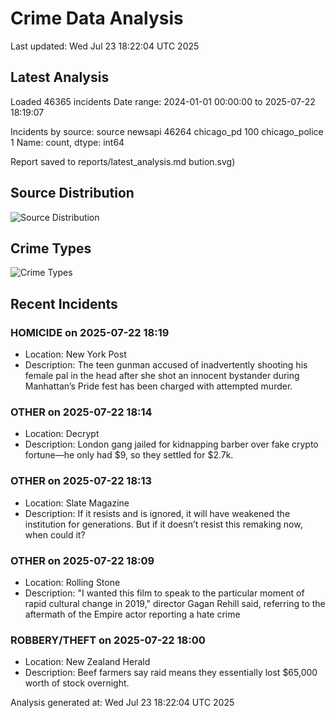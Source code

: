 # Crime Data Analysis
Last updated: Wed Jul 23 18:22:04 UTC 2025

## Latest Analysis

Loaded 46365 incidents
Date range: 2024-01-01 00:00:00 to 2025-07-22 18:19:07

Incidents by source:
source
newsapi           46264
chicago_pd          100
chicago_police        1
Name: count, dtype: int64

Report saved to reports/latest_analysis.md
bution.svg)

## Source Distribution
![Source Distribution](images/source_distribution.svg)

## Crime Types
![Crime Types](images/crime_types.svg)

## Recent Incidents

### HOMICIDE on 2025-07-22 18:19
- Location: New York Post
- Description: The teen gunman accused of inadvertently shooting his female pal in the head after she shot an innocent bystander during Manhattan’s Pride fest has been charged with attempted murder.


### OTHER on 2025-07-22 18:14
- Location: Decrypt
- Description: London gang jailed for kidnapping barber over fake crypto fortune—he only had $9, so they settled for $2.7k.


### OTHER on 2025-07-22 18:13
- Location: Slate Magazine
- Description: If it resists and is ignored, it will have weakened the institution for generations. But if it doesn’t resist this remaking now, when could it?


### OTHER on 2025-07-22 18:09
- Location: Rolling Stone
- Description: "I wanted this film to speak to the particular moment of rapid cultural change in 2019," director Gagan Rehill said, referring to the aftermath of the Empire actor reporting a hate crime


### ROBBERY/THEFT on 2025-07-22 18:00
- Location: New Zealand Herald
- Description: Beef farmers say raid means they essentially lost $65,000 worth of stock overnight.

Analysis generated at: Wed Jul 23 18:22:04 UTC 2025
